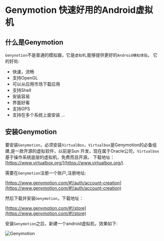 # Genymotion 快速好用的Android虚拟机
## 什么是Genymotion
`Genynotion`不是普通的模拟器，它是`虚拟机`,能够提供更好的`Android模拟体验`。
它的好处:
* 快速，流畅
* 支持OpenGL
* 可以从应用市场下载应用
* 支持Shell 
* 安装容易
* 界面好看
* 支持GPS
* 支持在多个系统上面安装
...

## 安装Genymotion
要安装`Genymotion`，必须安装`VirtualBox`，`Virtualbox`是Genymotion的必备组建,是一款开源的虚拟软件，以前是Sun 开发，现在属于Oracle公司，`Virtualbox`基于操作系统底层的虚拟机，免费而且开源。
下载地址：
[https://www.virtualbox.org/](https://www.virtualbox.org/)

需要在`Genymotion`注册一个账户,注册地址:

[https://www.genymotion.com/#!/auth/account-creation](https://www.genymotion.com/#!/auth/account-creation)

然后下载并安装`Genymotion`，下载地址：

[https://www.genymotion.com/#!/store](https://www.genymotion.com/#!/store)

安装`Genymotion`之后，新建一个android虚拟机，效果如下:

![Genymotion](http://upload-images.jianshu.io/upload_images/22188-edb27bd3b5bbe191.png?imageMogr2/auto-orient/strip%7CimageView2/2/w/1240)


